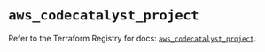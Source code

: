 # `aws_codecatalyst_project`

Refer to the Terraform Registry for docs: [`aws_codecatalyst_project`](https://registry.terraform.io/providers/hashicorp/aws/5.79.0/docs/resources/codecatalyst_project).
